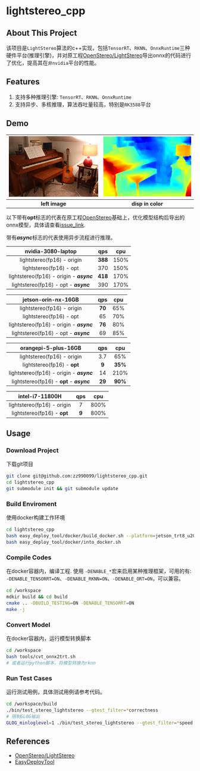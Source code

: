 # lightstereo_cpp

## About This Project

该项目是`LightStereo`算法的c++实现，包括`TensorRT`、`RKNN`、`OnnxRuntime`三种硬件平台(推理引擎)，并对原工程[OpenStereo/LightStereo](https://github.com/XiandaGuo/OpenStereo)导出onnx的代码进行了优化，提高其在`非nvidia`平台的性能。

## Features

1. 支持多种推理引擎: `TensorRT`、`RKNN`、`OnnxRuntime`
2. 支持异步、多核推理，算法吞吐量较高，特别是`RK3588`平台

## Demo

| <img src="./assets/left.png" alt="1" width="500"> | <img src="./assets/disp_color.png" alt="1" width="500"> |
|:----------------------------------------:|:----:|
| **left image**  | **disp in color** |

以下带有**opt**标志的代表在原工程[OpenStereo](https://github.com/XiandaGuo/OpenStereo)基础上，优化模型结构后导出的onnx模型，具体请查看[issue_link](https://github.com/XiandaGuo/OpenStereo/issues/212).

带有***async***标志的代表使用异步流程进行推理。

|  nvidia-3080-laptop   |   qps   |  cpu   |
|:---------:|:---------:|:----------------:|
|  lightstereo(fp16) - origin   |   **388**   |  150%   |
|  lightstereo(fp16) - opt  |   370   |  150%   |
|  lightstereo(fp16) - origin - ***async***  |   **418**   |  170%   |
|  lightstereo(fp16) - opt - ***async***  |   390   |  170%   |


|  jetson-orin-nx-16GB   |   qps   |  cpu   |
|:---------:|:---------:|:----------------:|
|  lightstereo(fp16) - origin   |   **70**   |  65%   |
|  lightstereo(fp16) - opt  |   65   |  70%   |
|  lightstereo(fp16) - origin - ***async***  |   **76**   |  80%   |
|  lightstereo(fp16) - opt - ***async***  |   69   |  85%   |


|  orangepi-5-plus-16GB   |   qps   |  cpu   |
|:---------:|:---------:|:----------------:|
|  lightstereo(fp16) - origin   |   3.7   |  65%   |
|  lightstereo(fp16) - **opt**  |   **9**   |  **35%**   |
|  lightstereo(fp16) - origin - ***async***  |   14   |  210%   |
|  lightstereo(fp16) - **opt** - ***async***  |   **29**   |  **90%**   |

|  intel-i7-11800H   |   qps   |  cpu   |
|:---------:|:---------:|:----------------:|
|  lightstereo(fp16) - origin   |   7   |  800%   |
|  lightstereo(fp16) - **opt**  |   **9**   |  800%   |

## Usage

### Download Project

下载git项目
```bash
git clone git@github.com:zz990099/lightstereo_cpp.git
cd lightstereo_cpp
git submodule init && git submodule update
```

### Build Enviroment

使用docker构建工作环境
```bash
cd lightstereo_cpp
bash easy_deploy_tool/docker/build_docker.sh --platform=jetson_trt8_u2004 # or jetson_trt8_u2204, nvidia_gpu, rk3588
bash easy_deploy_tool/docker/into_docker.sh
```

### Compile Codes

在docker容器内，编译工程. 使用 `-DENABLE_*`宏来启用某种推理框架，可用的有: `-DENABLE_TENSORRT=ON`、`-DENABLE_RKNN=ON`、`-DENABLE_ORT=ON`，可以兼容。 
```bash
cd /workspace
mdkir build && cd build
cmake .. -DBUILD_TESTING=ON -DENABLE_TENSORRT=ON
make -j
```

### Convert Model

在docker容器内，运行模型转换脚本
```bash
cd /workspace
bash tools/cvt_onnx2trt.sh
# 或者运行python脚本，将模型转换为rknn
```

### Run Test Cases

运行测试用例，具体测试用例请参考代码。
```bash
cd /workspace/build
./bin/test_stereo_lightstereo --gtest_filter=*correctness
# 限制GLOG输出
GLOG_minloglevel=1 ./bin/test_stereo_lightstereo --gtest_filter=*speed
```

## References

- [OpenStereo/LightStereo](https://github.com/XiandaGuo/OpenStereo)
- [EasyDeployTool](https://github.com/zz990099/EasyDeployTool)
